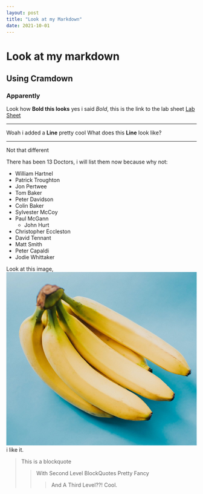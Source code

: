 ```yaml
---
layout: post
title: "Look at my Markdown"
date: 2021-10-01
---
```

# Look at my markdown
## Using Cramdown
### Apparently

Look how **Bold this looks** yes i said *Bold*, this is the link to the lab sheet [Lab Sheet](https://canvas.hw.ac.uk/courses/5395/pages/f28wp-web-programming-material?module_item_id=644006)

* * *
Woah i added a __Line__ pretty cool
What does this **Line** look like?

***
Not that different

There has been 13 Doctors, i will list them now because why not:
* William Hartnel
* Patrick Troughton
* Jon Pertwee
* Tom Baker
* Peter Davidson
* Colin Baker
* Sylvester McCoy
* Paul McGann
   * John Hurt
* Christopher Eccleston
* David Tennant
* Matt Smith
* Peter Capaldi
* Jodie Whittaker

Look at this image, ![Its meant to be a banana](../images/banana.jpg) i like it.

>This is a blockquote
>>With Second Level BlockQuotes
>> Pretty Fancy
>>>And A Third Level??!
>>> Cool.
